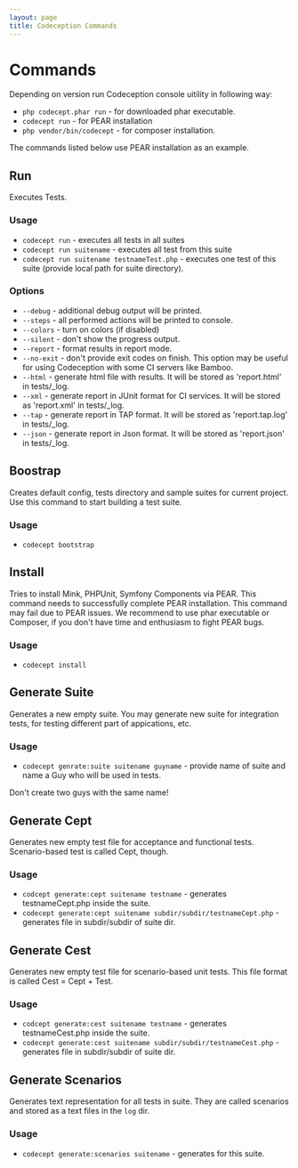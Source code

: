 ```yaml
---
layout: page
title: Codeception Commands
---
```


# Commands

Depending on version run Codeception console uitility in following way:

* `php codecept.phar run` - for downloaded phar executable.
* `codecept run` - for PEAR installation
* `php vendor/bin/codecept` -  for composer installation.

The commands listed below use PEAR installation as an example.

## Run

Executes Tests. 

### Usage

* `codecept run` - executes all tests in all suites
* `codecept run suitename` - executes all test from this suite
* `codecept run suitename testnameTest.php` - executes one test of this suite (provide local path for suite directory). 

### Options

* `--debug` - additional debug output will be printed.
* `--steps` - all performed actions will be printed to console.
* `--colors` - turn on colors (if disabled)
* `--silent` - don't show the progress output.
* `--report` - format results in report mode.
* `--no-exit` - don't provide exit codes on finish. This option may be useful for using Codeception with some CI servers like Bamboo.
* `--html` - generate html file with results. It will be stored as 'report.html' in tests/_log.
* `--xml` - generate report in JUnit format for CI services. It will be stored as 'report.xml' in tests/_log.
* `--tap` - generate report in TAP format. It will be stored as 'report.tap.log' in tests/_log.
* `--json` - generate report in Json format. It will be stored as 'report.json' in tests/_log.

## Boostrap

Creates default config, tests directory and sample suites for current project.
Use this command to start building a test suite.

### Usage

* `codecept bootstrap`

## Install

Tries to install Mink, PHPUnit, Symfony Components via PEAR. This command needs to successfully complete PEAR installation. This command may fail due to PEAR issues. We recommend to use phar executable or Composer, if you don't have time and enthusiasm to fight PEAR bugs.

### Usage

* `codecept install`

## Generate Suite

Generates a new empty suite. You may generate new suite for integration tests, for testing different part of appications, etc.

### Usage

* `codecept genrate:suite suitename guyname` - provide name of suite and name a Guy who will be used in tests.

Don't create two guys with the same name!

## Generate Cept

Generates new empty test file for acceptance and functional tests. Scenario-based test is called Cept, though.

### Usage

* `codcept generate:cept suitename testname` - generates testnameCept.php inside the suite.
* `codecept generate:cept suitename subdir/subdir/testnameCept.php` - generates file in subdir/subdir of suite dir.

## Generate Cest

Generates new empty test file for scenario-based unit tests. This file format is called Cest = Cept + Test.

### Usage

* `codcept generate:cest suitename testname` - generates testnameCest.php inside the suite.
* `codecept generate:cest suitename subdir/subdir/testnameCest.php` - generates file in subdir/subdir of suite dir.

## Generate Scenarios

Generates text representation for all tests in suite. They are called scenarios and stored as a text files in the `log` dir.

### Usage

* `codecept generate:scenarios suitename` - generates for this suite.



